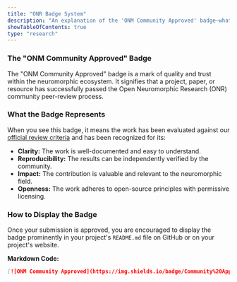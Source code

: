 ```yaml
---
title: "ONR Badge System"
description: "An explanation of the 'ONM Community Approved' badge—what it signifies, how projects earn it, and how to display it."
showTableOfContents: true
type: "research"
---
```


### The "ONM Community Approved" Badge

The "ONM Community Approved" badge is a mark of quality and trust within the neuromorphic ecosystem. It signifies that a project, paper, or resource has successfully passed the Open Neuromorphic Research (ONR) community peer-review process.

### What the Badge Represents

When you see this badge, it means the work has been evaluated against our [official review criteria](/neuromorphic-computing/research/review-criteria/) and has been recognized for its:

-   **Clarity:** The work is well-documented and easy to understand.
-   **Reproducibility:** The results can be independently verified by the community.
-   **Impact:** The contribution is valuable and relevant to the neuromorphic field.
-   **Openness:** The work adheres to open-source principles with permissive licensing.

### How to Display the Badge

Once your submission is approved, you are encouraged to display the badge prominently in your project's `README.md` file on GitHub or on your project's website.

**Markdown Code:**
```markdown
[![ONM Community Approved](https://img.shields.io/badge/Community%20Approved-Open%20Neuromorphic-8A2BE2)](https://open-neuromorphic.org/neuromorphic-computing/research/)
